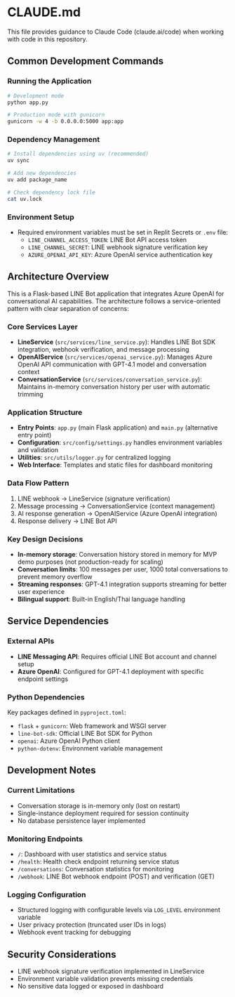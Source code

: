 # CLAUDE.md

This file provides guidance to Claude Code (claude.ai/code) when working with code in this repository.

## Common Development Commands

### Running the Application
```bash
# Development mode
python app.py

# Production mode with gunicorn
gunicorn -w 4 -b 0.0.0.0:5000 app:app
```

### Dependency Management
```bash
# Install dependencies using uv (recommended)
uv sync

# Add new dependencies
uv add package_name

# Check dependency lock file
cat uv.lock
```

### Environment Setup
- Required environment variables must be set in Replit Secrets or `.env` file:
  - `LINE_CHANNEL_ACCESS_TOKEN`: LINE Bot API access token
  - `LINE_CHANNEL_SECRET`: LINE webhook signature verification key
  - `AZURE_OPENAI_API_KEY`: Azure OpenAI service authentication key

## Architecture Overview

This is a Flask-based LINE Bot application that integrates Azure OpenAI for conversational AI capabilities. The architecture follows a service-oriented pattern with clear separation of concerns:

### Core Services Layer
- **LineService** (`src/services/line_service.py`): Handles LINE Bot SDK integration, webhook verification, and message processing
- **OpenAIService** (`src/services/openai_service.py`): Manages Azure OpenAI API communication with GPT-4.1 model and conversation context
- **ConversationService** (`src/services/conversation_service.py`): Maintains in-memory conversation history per user with automatic trimming

### Application Structure
- **Entry Points**: `app.py` (main Flask application) and `main.py` (alternative entry point)
- **Configuration**: `src/config/settings.py` handles environment variables and validation
- **Utilities**: `src/utils/logger.py` for centralized logging
- **Web Interface**: Templates and static files for dashboard monitoring

### Data Flow Pattern
1. LINE webhook → LineService (signature verification)
2. Message processing → ConversationService (context management)  
3. AI response generation → OpenAIService (Azure OpenAI integration)
4. Response delivery → LINE Bot API

### Key Design Decisions
- **In-memory storage**: Conversation history stored in memory for MVP demo purposes (not production-ready for scaling)
- **Conversation limits**: 100 messages per user, 1000 total conversations to prevent memory overflow
- **Streaming responses**: GPT-4.1 integration supports streaming for better user experience
- **Bilingual support**: Built-in English/Thai language handling

## Service Dependencies

### External APIs
- **LINE Messaging API**: Requires official LINE Bot account and channel setup
- **Azure OpenAI**: Configured for GPT-4.1 deployment with specific endpoint settings

### Python Dependencies
Key packages defined in `pyproject.toml`:
- `flask` + `gunicorn`: Web framework and WSGI server
- `line-bot-sdk`: Official LINE Bot SDK for Python
- `openai`: Azure OpenAI Python client
- `python-dotenv`: Environment variable management

## Development Notes

### Current Limitations
- Conversation storage is in-memory only (lost on restart)
- Single-instance deployment required for session continuity
- No database persistence layer implemented

### Monitoring Endpoints
- `/`: Dashboard with user statistics and service status
- `/health`: Health check endpoint returning service status
- `/conversations`: Conversation statistics for monitoring
- `/webhook`: LINE Bot webhook endpoint (POST) and verification (GET)

### Logging Configuration
- Structured logging with configurable levels via `LOG_LEVEL` environment variable
- User privacy protection (truncated user IDs in logs)
- Webhook event tracking for debugging

## Security Considerations
- LINE webhook signature verification implemented in LineService
- Environment variable validation prevents missing credentials
- No sensitive data logged or exposed in dashboard